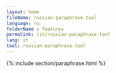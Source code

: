 ```yaml
---
layout: home
fileName: russian-paraphrase-tool
language: ru
folderName : features
permalink: /it/russian-paraphrase-tool
lang: it
tool: russian-paraphrase-tool
---
```

{% include section/paraphrase.html %}